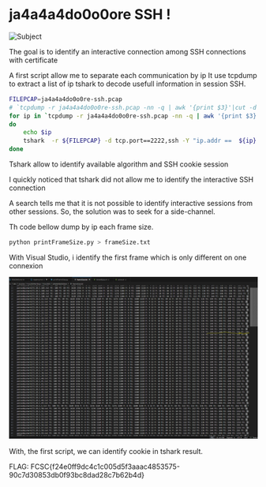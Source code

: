 # ja4a4a4do0o0ore SSH !

![Subject](https://hackropole.fr/fr/challenges/misc/fcsc2025-misc-ja4a4a4do0o0re-ssh/)

The goal is to identify an interactive connection among SSH connections with certificate

A first script allow me to separate each communication by ip
It use tcpdump to extract a list of ip
tshark to decode usefull information in session SSH.

```bash
FILEPCAP=ja4a4a4do0o0re-ssh.pcap
# `tcpdump -r ja4a4a4do0o0re-ssh.pcap -nn -q | awk '{print $3}'|cut -d \. -f 1,2,3,4 |sort|uniq`
for ip in `tcpdump -r ja4a4a4do0o0re-ssh.pcap -nn -q | awk '{print $3}'|cut -d \. -f 1,2,3,4 |sort|uniq`
do
    echo $ip
    tshark  -r ${FILEPCAP} -d tcp.port==2222,ssh -Y "ip.addr ==  ${ip} && ssh" -V > parsedbyshark${ip}.txt
done
```

Tshark allow to identify  available algorithm and SSH cookie session

I quickly noticed that tshark did not allow me to identify the interactive SSH connection

A search tells me that it is not possible to identify interactive sessions from other sessions.
So, the solution was to seek for a side-channel.

Th code bellow dump by ip each frame size. 

```bash
python printFrameSize.py > frameSize.txt
```

With Visual Studio, i identify the first frame which is only different on one connexion

![Different](identifyDifferent.png)

With, the first script, we can identify cookie in tshark result.


FLAG: FCSC{f24e0ff9dc4c1c005d5f3aaac4853575-90c7d30853db0f93bc8dad28c7b62b4d}

